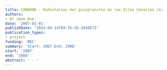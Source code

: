 ```yaml
---
title: CANARAD - Radiolarios del picoplancton en las Islas Canarias (CANARAD)
authors:
- Dr Jane Doe
date: '2007-01-01'
publishDate: '2024-08-14T09:35:58.394957Z'
publication_types:
- project
funding: 'MEC'
summary: 'Start: 2007 End: 2008'
start: '2007'
end: '2008'
abstract: ' - '
---
```

